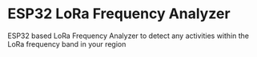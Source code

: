 # ESP32 LoRa Frequency Analyzer
ESP32 based LoRa Frequency Analyzer to detect any activities within the LoRa frequency band in your region 
